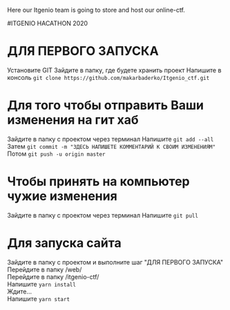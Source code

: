 Here our Itgenio team is going to store and host our online-ctf.

#ITGENIO HACATHON 2020


# ДЛЯ ПЕРВОГО ЗАПУСКА
Установите GIT
Зайдите в папку, где будете хранить проект
Напишите в консоль ` git clone https://github.com/makarbaderko/Itgenio_ctf.git `

# Для того чтобы отправить Ваши изменения на гит хаб
Зaйдите в папку с проектом через терминал
Напишите `git add --all`
Затем `git commit -m "ЗДЕСЬ НАПИШЕТЕ КОММЕНТАРИЙ К СВОИМ ИЗМЕНЕНИЯМ"`
Потом `git push -u origin master `

# Чтобы принять на компьютер чужие изменения
Зaйдите в папку с проектом через терминал
Напишите `git pull`

# Для запуска сайта
Зайдите в папку с проектом и выполните шаг "ДЛЯ ПЕРВОГО ЗАПУСКА"   
Перейдите в папку /web/   
Перейдите в папку /itgenio-ctf/   
Напишите `yarn install`   
Ждите...   
Напишите `yarn start`   
